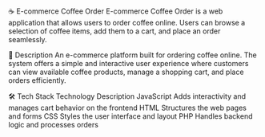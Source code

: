 ☕ E-commerce Coffee Order
E-commerce Coffee Order is a web application that allows users to order coffee online. Users can browse a selection of coffee items, add them to a cart, and place an order seamlessly.

📌 Description
An e-commerce platform built for ordering coffee online. The system offers a simple and interactive user experience where customers can view available coffee products, manage a shopping cart, and place orders efficiently.

🛠️ Tech Stack
Technology	Description
JavaScript	Adds interactivity and manages cart behavior on the frontend
HTML	Structures the web pages and forms
CSS	Styles the user interface and layout
PHP	Handles backend logic and processes orders

